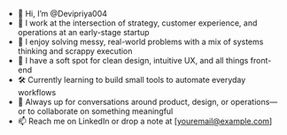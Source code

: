 - 👋 Hi, I’m @Devipriya004
- 🧠 I work at the intersection of strategy, customer experience, and operations at an early-stage startup
- 🎯 I enjoy solving messy, real-world problems with a mix of systems thinking and scrappy execution
- 🎨 I have a soft spot for clean design, intuitive UX, and all things front-end
- 🛠️ Currently learning to build small tools to automate everyday workflows
- 🤝 Always up for conversations around product, design, or operations—or to collaborate on something meaningful
- 📫 Reach me on LinkedIn or drop a note at [youremail@example.com]

<!---
Devipriya004/Devipriya004 is a ✨ special ✨ repository because its `README.md` (this file) appears on your GitHub profile.
You can click the Preview link to take a look at your changes.
--->
